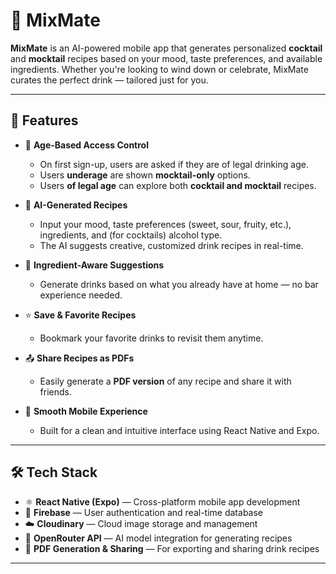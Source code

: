 # 🍹 MixMate

**MixMate** is an AI-powered mobile app that generates personalized **cocktail** and **mocktail** recipes based on your mood, taste preferences, and available ingredients. Whether you're looking to wind down or celebrate, MixMate curates the perfect drink — tailored just for you.

---

## 🚀 Features

- 🔞 **Age-Based Access Control**  
  - On first sign-up, users are asked if they are of legal drinking age.  
  - Users **underage** are shown **mocktail-only** options.  
  - Users **of legal age** can explore both **cocktail and mocktail** recipes.

- 🧠 **AI-Generated Recipes**  
  - Input your mood, taste preferences (sweet, sour, fruity, etc.), ingredients, and (for cocktails) alcohol type.  
  - The AI suggests creative, customized drink recipes in real-time.

- 🍒 **Ingredient-Aware Suggestions**  
  - Generate drinks based on what you already have at home — no bar experience needed.

- ⭐ **Save & Favorite Recipes**  
  - Bookmark your favorite drinks to revisit them anytime.

- 📤 **Share Recipes as PDFs**  
  - Easily generate a **PDF version** of any recipe and share it with friends.

- 📲 **Smooth Mobile Experience**  
  - Built for a clean and intuitive interface using React Native and Expo.

---

## 🛠️ Tech Stack

- ⚛️ **React Native (Expo)** — Cross-platform mobile app development
- 🔐 **Firebase** — User authentication and real-time database
- ☁️ **Cloudinary** — Cloud image storage and management
- 🤖 **OpenRouter API** — AI model integration for generating recipes
- 📄 **PDF Generation & Sharing** — For exporting and sharing drink recipes

---
